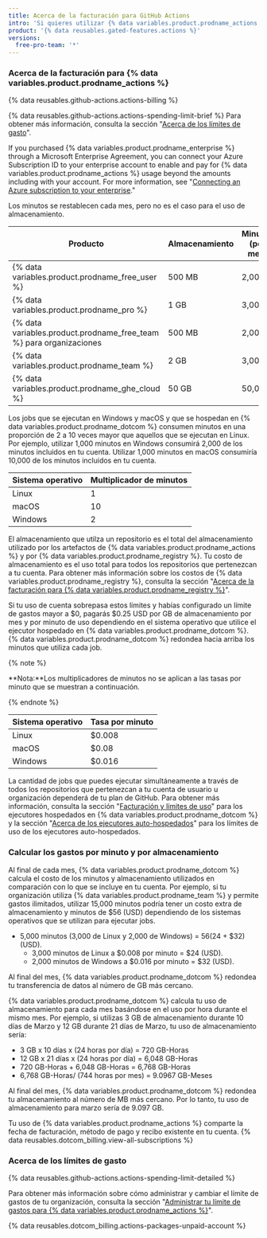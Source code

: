 ```yaml
---
title: Acerca de la facturación para GitHub Actions
intro: 'Si quieres utilizar {% data variables.product.prodname_actions %} con más almacenamiento o minutos de los que se incluyen en tu cuenta, se te cobrará por estos recursos adicionales.'
product: '{% data reusables.gated-features.actions %}'
versions:
  free-pro-team: '*'
---
```


### Acerca de la facturación para {% data variables.product.prodname_actions %}

{% data reusables.github-actions.actions-billing %}

{% data reusables.github-actions.actions-spending-limit-brief %} Para obtener más información, consulta la sección "[Acerca de los límites de gasto](#about-spending-limits)".

If you purchased {% data variables.product.prodname_enterprise %} through a Microsoft Enterprise Agreement, you can connect your Azure Subscription ID to your enterprise account to enable and pay for {% data variables.product.prodname_actions %} usage beyond the amounts including with your account. For more information, see "[Connecting an Azure subscription to your enterprise](/github/setting-up-and-managing-your-enterprise/connecting-an-azure-subscription-to-your-enterprise)."

Los minutos se restablecen cada mes, pero no es el caso para el uso de almacenamiento.

| Producto                                                              | Almacenamiento | Minutos (por mes) |
| --------------------------------------------------------------------- | -------------- | ----------------- |
| {% data variables.product.prodname_free_user %}                     | 500 MB         | 2,000             |
| {% data variables.product.prodname_pro %}                             | 1 GB           | 3,000             |
| {% data variables.product.prodname_free_team %} para organizaciones | 500 MB         | 2,000             |
| {% data variables.product.prodname_team %}                            | 2 GB           | 3,000             |
| {% data variables.product.prodname_ghe_cloud %}                     | 50 GB          | 50,000            |

Los jobs que se ejecutan en Windows y macOS y que se hospedan en {% data variables.product.prodname_dotcom %} consumen minutos en una proporción de 2 a 10 veces mayor que aquellos que se ejecutan en Linux. Por ejemplo, utilizar 1,000 minutos en Windows consumirá 2,000 de los minutos incluidos en tu cuenta. Utilizar 1,000 minutos en macOS consumiría 10,000 de los minutos incluidos en tu cuenta.

| Sistema operativo | Multiplicador de minutos |
| ----------------- | ------------------------ |
| Linux             | 1                        |
| macOS             | 10                       |
| Windows           | 2                        |

El almacenamiento que utilza un repositorio es el total del almacenamiento utilizado por los artefactos de {% data variables.product.prodname_actions %} y por {% data variables.product.prodname_registry %}. Tu costo de almacenamiento es el uso total para todos los repositorios que pertenezcan a tu cuenta. Para obtener más información sobre los costos de {% data variables.product.prodname_registry %}, consulta la sección "[Acerca de la facturación para {% data variables.product.prodname_registry %}](/github/setting-up-and-managing-billing-and-payments-on-github/about-billing-for-github-packages)".

 Si tu uso de cuenta sobrepasa estos límites y habías configurado un límite de gastos mayor a $0, pagarás $0.25 USD por GB de almacenamiento por mes y por minuto de uso dependiendo en el sistema operativo que utilice el ejecutor hospedado en {% data variables.product.prodname_dotcom %}. {% data variables.product.prodname_dotcom %} redondea hacia arriba los minutos que utiliza cada job.

{% note %}

**Nota:**Los multiplicadores de minutos no se aplican a las tasas por minuto que se muestran a continuación.

{% endnote %}

| Sistema operativo | Tasa por minuto |
| ----------------- | --------------- |
| Linux             | $0.008          |
| macOS             | $0.08           |
| Windows           | $0.016          |

La cantidad de jobs que puedes ejecutar simultáneamente a través de todos los repositorios que pertenezcan a tu cuenta de usuario u organización dependerá de tu plan de GitHub. Para obtener más información, consulta la sección "[Facturación y límites de uso](/actions/reference/usage-limits-billing-and-administration)" para los ejecutores hospedados en {% data variables.product.prodname_dotcom %} y la sección "[Acerca de los ejecutores auto-hospedados](/actions/hosting-your-own-runners/about-self-hosted-runners/#usage-limits)" para los límites de uso de los ejecutores auto-hospedados.

### Calcular los gastos por minuto y por almacenamiento

Al final de cada mes, {% data variables.product.prodname_dotcom %} calcula el costo de los minutos y almacenamiento utilizados en comparación con lo que se incluye en tu cuenta. Por ejemplo, si tu organización utiliza {% data variables.product.prodname_team %} y permite gastos ilimitados, utilizar 15,000 minutos podría tener un costo extra de almacenamiento y minutos de $56 (USD) dependiendo de los sistemas operativos que se utilizan para ejecutar jobs.

- 5,000 minutos (3,000 de Linux y 2,000 de Windows) = $56 ($24 + $32) (USD).
  - 3,000 minutos de Linux a $0.008 por minuto = $24 (USD).
  - 2,000 minutos de Windows a $0.016 por minuto = $32 (USD).

Al final del mes, {% data variables.product.prodname_dotcom %} redondea tu transferencia de datos al número de GB más cercano.

{% data variables.product.prodname_dotcom %} calcula tu uso de almacenamiento para cada mes basándose en el uso por hora durante el mismo mes. Por ejemplo, si utilizas 3 GB de almacenamiento durante 10 días de Marzo y 12 GB durante 21 días de Marzo, tu uso de almacenamiento sería:

- 3 GB x 10 días x (24 horas por día) = 720 GB-Horas
- 12 GB x 21 días x (24 horas por día) = 6,048 GB-Horas
- 720 GB-Horas + 6,048 GB-Horas = 6,768 GB-Horas
- 6,768 GB-Horas/ (744 horas por mes) = 9.0967 GB-Meses

Al final del mes, {% data variables.product.prodname_dotcom %} redondea tu almacenamiento al número de MB más cercano. Por lo tanto, tu uso de almacenamiento para marzo sería de 9.097 GB.

Tu uso de {% data variables.product.prodname_actions %} comparte la fecha de facturación, método de pago y recibo existente en tu cuenta. {% data reusables.dotcom_billing.view-all-subscriptions %}

### Acerca de los límites de gasto

{% data reusables.github-actions.actions-spending-limit-detailed %}

Para obtener más información sobre cómo administrar y cambiar el límite de gastos de tu organización, consulta la sección "[Administrar tu límite de gastos para {% data variables.product.prodname_actions %}](/github/setting-up-and-managing-billing-and-payments-on-github/managing-your-spending-limit-for-github-actions)".

{% data reusables.dotcom_billing.actions-packages-unpaid-account %}
